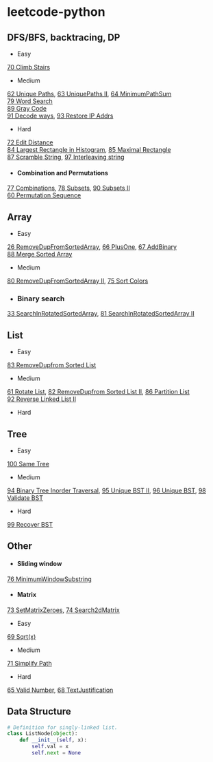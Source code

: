 # leetcode-python

## DFS/BFS, backtracing, DP
- Easy<br>

[70 Climb Stairs](files/70.md)
- Medium<br>

[62 Unique Paths](files/62.md), [63 UniquePaths II](files/63.md), [64 MinimumPathSum](files/64.md)<br>
[79 Word Search](files/79.md)<br>
[89 Gray Code](files/89.md)<br>
[91 Decode ways](files/91.md), [93 Restore IP Addrs](files/93.md)
- Hard

[72 Edit Distance](files/72.md)<br>
[84 Largest Rectangle in Histogram](files/84.md), [85 Maximal Rectangle](files/85.md)<br>
[87 Scramble String](files/87.md), [97 Interleaving string](files/97.md)

+ #### Combination and Permutations
[77 Combinations](files/77.md), [78 Subsets](files/78.md), [90 Subsets II](files/90.md)<br>
[60 Permutation Sequence](files/60.md)

## Array
- Easy

[26 RemoveDupFromSortedArray](files/26.md), [66 PlusOne](files/66.md), [67 AddBinary](files/67.md)<br>
[88 Merge Sorted Array](files/88.md)
- Medium

[80 RemoveDupFromSortedArray II](files/80.md), [75 Sort Colors](files/75.md)<br>
* ### Binary search
[33 SearchInRotatedSortedArray](files/33.md), [81 SearchInRotatedSortedArray II](files/81.md)

## List
- Easy
  
[83 RemoveDupfrom Sorted List](files/83.md)
- Medium<br>

[61 Rotate List](files/61.md), [82 RemoveDupfrom Sorted List II](files/82.md), [86 Partition List](files/86.md)<br>
[92 Reverse Linked List II](files/92.md)
- Hard

## Tree
- Easy<br>

[100 Same Tree](./files/100.md)
- Medium<br>

[94 Binary Tree Inorder Traversal](files/94.md), [95 Unique BST II](./files/95.md), [96 Unique BST](./files/96.md), [98 Validate BST](./files/98.md)
- Hard<br>

[99 Recover BST](./files/99.md)

## Other

+ #### Sliding window 
  
[76 MinimumWindowSubstring](files/76.md)<br>

+ #### Matrix

[73 SetMatrixZeroes](files/73.md), [74 Search2dMatrix](files/74.md)<br>


- Easy<br>

[69 Sqrt(x)](files/69.md)
- Medium<br>
  
[71 Simplify Path](files/71.md)<br>

- Hard<br>

[65 Valid Number](65.md), [68 TextJustification](files/68.md)<br>

## Data Structure
```python
# Definition for singly-linked list.
class ListNode(object):
    def __init__(self, x):
        self.val = x
        self.next = None
```